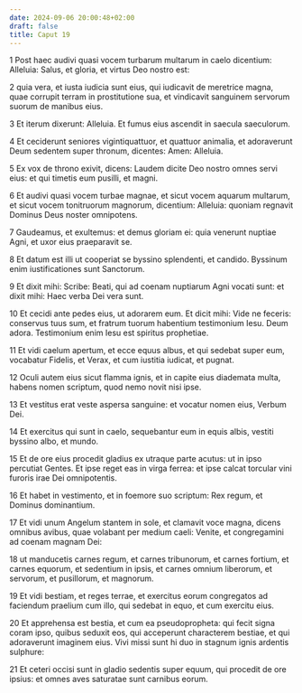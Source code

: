 ```yaml
---
date: 2024-09-06 20:00:48+02:00
draft: false
title: Caput 19
---
```





1 Post haec audivi quasi vocem turbarum multarum in caelo dicentium: Alleluia: Salus, et gloria, et virtus Deo nostro est:

2 quia vera, et iusta iudicia sunt eius, qui iudicavit de meretrice magna, quae corrupit terram in prostitutione sua, et vindicavit sanguinem servorum suorum de manibus eius.

3 Et iterum dixerunt: Alleluia. Et fumus eius ascendit in saecula saeculorum.

4 Et ceciderunt seniores vigintiquattuor, et quattuor animalia, et adoraverunt Deum sedentem super thronum, dicentes: Amen: Alleluia.

5 Ex vox de throno exivit, dicens: Laudem dicite Deo nostro omnes servi eius: et qui timetis eum pusilli, et magni.

6 Et audivi quasi vocem turbae magnae, et sicut vocem aquarum multarum, et sicut vocem tonitruorum magnorum, dicentium: Alleluia: quoniam regnavit Dominus Deus noster omnipotens.

7 Gaudeamus, et exultemus: et demus gloriam ei: quia venerunt nuptiae Agni, et uxor eius praeparavit se.

8 Et datum est illi ut cooperiat se byssino splendenti, et candido. Byssinum enim iustificationes sunt Sanctorum.

9 Et dixit mihi: Scribe: Beati, qui ad coenam nuptiarum Agni vocati sunt: et dixit mihi: Haec verba Dei vera sunt.

10 Et cecidi ante pedes eius, ut adorarem eum. Et dicit mihi: Vide ne feceris: conservus tuus sum, et fratrum tuorum habentium testimonium Iesu. Deum adora. Testimonium enim Iesu est spiritus prophetiae.

11 Et vidi caelum apertum, et ecce equus albus, et qui sedebat super eum, vocabatur Fidelis, et Verax, et cum iustitia iudicat, et pugnat.

12 Oculi autem eius sicut flamma ignis, et in capite eius diademata multa, habens nomen scriptum, quod nemo novit nisi ipse.

13 Et vestitus erat veste aspersa sanguine: et vocatur nomen eius, Verbum Dei.

14 Et exercitus qui sunt in caelo, sequebantur eum in equis albis, vestiti byssino albo, et mundo.

15 Et de ore eius procedit gladius ex utraque parte acutus: ut in ipso percutiat Gentes. Et ipse reget eas in virga ferrea: et ipse calcat torcular vini furoris irae Dei omnipotentis.

16 Et habet in vestimento, et in foemore suo scriptum: Rex regum, et Dominus dominantium.

17 Et vidi unum Angelum stantem in sole, et clamavit voce magna, dicens omnibus avibus, quae volabant per medium caeli: Venite, et congregamini ad coenam magnam Dei:

18 ut manducetis carnes regum, et carnes tribunorum, et carnes fortium, et carnes equorum, et sedentium in ipsis, et carnes omnium liberorum, et servorum, et pusillorum, et magnorum.

19 Et vidi bestiam, et reges terrae, et exercitus eorum congregatos ad faciendum praelium cum illo, qui sedebat in equo, et cum exercitu eius.

20 Et apprehensa est bestia, et cum ea pseudopropheta: qui fecit signa coram ipso, quibus seduxit eos, qui acceperunt characterem bestiae, et qui adoraverunt imaginem eius. Vivi missi sunt hi duo in stagnum ignis ardentis sulphure:

21 Et ceteri occisi sunt in gladio sedentis super equum, qui procedit de ore ipsius: et omnes aves saturatae sunt carnibus eorum.

